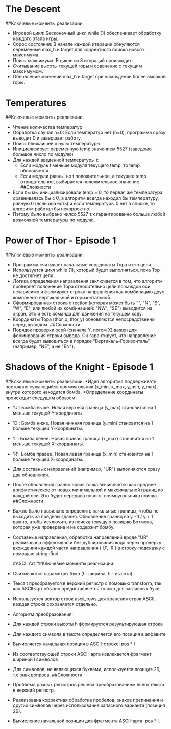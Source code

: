 # The Descent
##Ключевые моменты реализации.
* Игровой цикл: Бесконечный цикл while (1) обеспечивает обработку каждого этапа игры.
* Сброс состояния: В начале каждой итерации обнуляются переменные max_h и target для корректного поиска нового максимума.
* Поиск максимума: В цикле из 8 итераций происходит:
* Считывание высоты текущей горы и сравнение с текущим максимумом.
* Обновление значений max_h и target при нахождении более высокой горы.

# Temperatures
##Ключевые моменты реализации.
* Чтение количества температур.
* Обработка случая n=0: Если температур нет (n=0), программа сразу выводит 0 и завершает работу.
* Поиск ближайшей к нулю температуры.
* Инициализирует переменную temp значением 5527 (заведомо большое число по модулю)
* Для каждой введенной температуры t:
  * Если модуль t меньше модуля текущего temp, то temp обновляется
  * Если модули равны, но t положительное, а текущее temp отрицательное, выбирается положительное значение.
##Сложности
* Если бы мы инициализировали temp = 0, то первая же температура сравнивалась бы с 0, а алгоритм всегда находил бы температуру, равную 0 (если она есть) и если температуры 0 нет в списке, то алгоритм работал бы некорректно.
* Пэтому было выбрано чилсо 5527 т.к гарантированно больше любой возможной температуры по модулю.

# Power of Thor - Episode 1
##Ключевые моменты реализации.
* Программа считывает начальные координаты Тора и его цели.
* Используется цикл while (1), который будет выполняться, пока Тор не достигнет цели.
* Логика определения направления заключается в том, что алгоритм проверяет положение Тора относительно цели по каждой оси независимо и формирует строку направления как комбинацию двух компонент: вертикальной и горизонтальной.
* Сформированная строка direction (которая может быть "", "N", "S", "W", "E", или любой их комбинацией: "NW", "SE") выводится на экран. Это и есть команда для движения на текущем ходу.
* Координаты Тора (thor_x, thor_y) обновляются непосредственно перед выводом.
##Сложности
* Порядок проверки осей (сначала Y, потом X) важен для формирования строки вывода. Он гарантирует, что направление всегда будет выводиться в порядке "Вертикаль-Горизонталь" (например, "NE", а не "EN").

# Shadows of the Knight - Episode 1
##Ключевые моменты реализации.
*Идея алгоритма поддерживать постоянно сужающийся прямоугольник (x_min, x_max, y_min, y_max), внутри которого находится бомба.
*Определение координаты происходит следущим образом:
 * 'U': Бомба выше. Новая верхняя граница (y_max) становится на 1 меньше текущей Y-координаты.

 * 'D': Бомба ниже. Новая нижняя граница (y_min) становится на 1 больше текущей Y-координаты.

 * 'L': Бомба левее. Новая правая граница (x_max) становится на 1 меньше текущей X-координаты.

 * 'R': Бомба правее. Новая левая граница (x_min) становится на 1 больше текущей X-координаты.
* Для составных направлений (например, "UR") выполняются сразу два обновления.
* После обновления границ новая  точка вычисляется как среднее арифметическое от новых минимальной и максимальной границ по каждой оси. Это будет середина нового, прямоугольника поиска.
##Сложности
* Важно было правильно определить начальные границы, чтобы не выходить за пределы здания. Обновление границ на y - 1 / y + 1 важно, чтобы исключить из поиска текущую позицию Бэтмена, которая уже проверена и не содержит бомбу.
* Составные направления, обработка направлений вроде "UR" реализована эффективно и без дублирования кода через проверку вхождения каждой части направления ('U', 'R') в строку-подсказку с помощью string::find.

  #ASCII Art
  ##Ключевые моменты реализации.
 * Считываются параметры букв (l - ширина, h - высота)
 * Текст t преобразуется в верхний регистр с помощью transform, так как ASCII-арт обычно предоставляется только для заглавных букв.
 * Используется вектор строк ascii_rows для хранения строк ASCII, каждая строка сохраняется отдельно.
 * Алгоритм преобразования:
  * Для каждой строки высоты h формируется результирующая строка
  * Для каждого символа в тексте определяется его позиция в алфавите
  * Вычисляется начальная позиция в ASCII-строке: pos * l
  * Из соответствующей строки ASCII-арта извлекается фрагмент шириной l символов
 * Для символов, не являющихся буквами, используется позиция 26, т.е знак вопроса.
   ##Сложности
 * Проблема разных регистров решена преобразованием всего текста в верхний регистр.
 * Реализована корректная обработка пробелов, знаков препинания и других символов через использование запасного варианта (позиция 26).
 * Вычисление начальной позиции для фрагмента ASCII-арта: pos * l.

